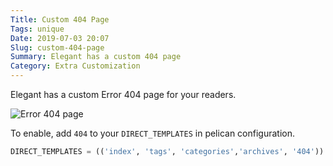 ```yaml
---
Title: Custom 404 Page
Tags: unique
Date: 2019-07-03 20:07
Slug: custom-404-page
Summary: Elegant has a custom 404 page
Category: Extra Customization
---
```


Elegant has a custom Error 404 page for your readers.

![Error 404 page]({static}/images/elegant-theme_error-404-page.png)

To enable, add `404` to your `DIRECT_TEMPLATES` in pelican configuration.

```python
DIRECT_TEMPLATES = (('index', 'tags', 'categories','archives', '404'))
```
